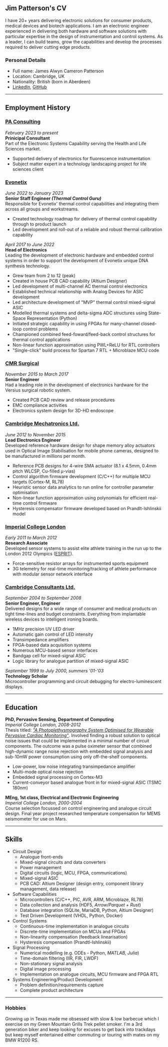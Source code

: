 ## Jim Patterson's CV

I have 20+ years delivering electronic solutions for consumer products, medical devices and biotech applications. I am an electronic engineer experienced in delivering both hardware and software solutions with particular expertise in the design of instrumentation and control systems. As a leader, I can build teams, grow the capabilities and develop the processes required to deliver cutting edge products.

### Personal Details

* Full name: James Alwyn Cameron Patterson
* Location: Cambridge, UK
* Nationality: British (born in Aberdeen)
* [LinkedIn][lnkdn], [GitHub](https://github.com/jimurai)

---

## Employment History

### [PA Consulting][pac]

*February 2023 to present*  
**Prinicipal Consultant**  
Part of the Electronic Systems Capability serving the Health and Life Sciences market.

* Supported delivery of electronics for fluorescence instrumentation
* Subject matter expert in a technology landscaping project for life sciences client

### [Evonetix][evo]

*June 2022 to January 2023*  
**Senior Staff Engineer *(Thermal Control Guru)***  
Responsible for Evonetix' thermal control capabilities and integrating them across all groups and workstreams.

* Created technology roadmap for delivery of thermal control capability through to product launch
* Led development and roll-out of a reliable and robust thermal calibration capability

*April 2017 to June 2022*  
**Head of Electronics**  
Leading the development of electronic hardware and embedded control systems in order to support the development of Evonetix unique DNA synthesis technology.

* Grew team from 2 to 12 (peak)
* Created in house PCB CAD capability (Altium Designer)
* Led development of multi-channel AC thermal control electronics
* Established technical relationship with Analog Devices for ASIC development
* Led architecture development of "MVP" thermal control mixed-signal ASIC
* Modelled thermal systems and delta-sigma ADC structures using State-Space Representation (Python)
* Initiated strategic capability in using FPGAs for many-channel closed-loop control problems
* Championed combined feed-foward/feed-back control structures for thermal control applications
* Non-linear function approximation using PWL+ReLU for RTL controllers
* "Single-click" build process for Spartan 7 RTL + Microblaze MCU code

### [CMR Surgical][cmr]

*November 2015 to March 2017*  
**Senior Engineer**  
Had a leading role in the development of electronics hardware for the Versius surgical robotic system.

* Created PCB CAD review and release procedures
* EMC compliance activities
* Electronics system design for 3D-HD endoscope

### [Cambridge Mechatronics Ltd.][cml]

*June 2012 to November 2015*  
**Lead Electronics Engineer**  
Developed reference hardware design for shape memory alloy actuators used in Optical Image Stabilisation for mobile phone cameras, designed to be manufactured in millions per month.

* Reference PCB designs for 4-wire SMA actuator (8.1 x 4.5mm, 0.4mm pitch WLCSP, Cu-filled μ-vias)
* Control algorithm firmware development (C/C++) for multiple MCU targets (Cortex-M, RL78)
* Heuristic sensor data analytics to run online for controller parameter optimisation
* Non-linear function approximation using polynomials for efficient real-time control firmware
* Hysteresis compensator firmware developed based on Prandlt-Ishlinskii model

### [Imperial College London][icl]

*Early 2011 to March 2012*  
**Research Associate**  
Developed sensor systems to assist elite athlete training in the run up to the London 2012 Olympics ([ESPRIT][esprit]).

* Force-sensitive resistor arrays for instrumented sports equipment
* 3G telemetry for real-time monitoring/tracking of athlete performance with modular sensor network interface

### [Cambridge Consultants Ltd.][ccl]

*September 2004 to September 2008*  
**Senior Engineer, Engineer**   
Delivered designs for a wide range of consumer and medical products on tight time-lines and budget constraints.  Everything from implantable wireless devices to intelligent ironing boards.

* 1MHz precision UV LED driver
* Automatic gain control of LED intensity
* Transimpedance amplifiers
* FPGA-based data acquisition systems
* Numerous MCU-based sensor interfaces
* Bandgap cell for mixed-signal ASIC
* Logic library for analogue partition of mixed-signal ASIC


*September 1999 to July 2000, summers '01-'03*  
**Technology Scholar**  
Microcontroller programming and circuit debugging for electro-luminescent displays.

---

## Education

**PhD, Pervasive Sensing, Department of Computing**  
*Imperial College London, 2008-2012*  
Thesis titled: [*"A Photoplethysmography System Optimised for Wearable Pervasive Cardiac Monitoring"*][thesis]. Involved finding a robust solution to optical noise issues that could be implemented in a minimal number of circuit components. The outcome was a pulse oximeter sensor that combined high-dynamic range noise rejection with embedded signal analysis and sub-10mW power consumption using only off-the-shelf components.

* Low-power, low noise integrating transimpedance amplifier
* Multi-mode optical noise rejection
* Embedded signal processing on Cortex-M3
* Current-conveyor based analogue front in for mixed-signal ASIC (TSMC 180nm)
 
**MEng, 1st class, Electrical and Electronic Engineering**  
*Imperial College London, 2000-2004*  
Course selection focussed on control engineering and analogue circuit design. Final year project researched temperature compensation for MEMS seismometer for use on Mars.

---

## Skills

* Circuit Design
  * Analogue front-ends
  * Mixed-signal circuits and data converters
  * Power management
  * Digital circuits (logic, MCU, FPGA, communications)
  * Mixed-signal ASIC
  * PCB CAD: Altium Designer (design entry, component library management, data release)
* Software Capabilities
  * Microcontrollers (C/C++, PIC, AVR, ARM, Microblaze, RL78)
  * Data collection and analysis (HDF5, *Arrow/Parquet + Rust*)
  * Database integration (SQLite, MariaDB, Python, Altium Designer)
  * Test Driven Development (VHDL, Python, Docker)
* Control Systems
  * Continuous-time implementation in analogue circuits
  * Discrete-time implementation on MCUs and FPGAs
  * Non-linearity compensation (feedback linearisation)
  * Hysteresis compensation (Prandtl-Ishlinskii)
* Signal Processing
  * Numerical modelling (e.g. ODEs - Python, *MATLAB, Julia*)
  * Time-domain filtering (IIR, FIR, LWDF)
  * Non-stationary signal analysis
  * Digital image processing
  * Implementation on analogue circuits, MCU firmware and FPGA RTL
* Systems Engineering/Product Development
  * Problem definition/requirements capture
  * Complete product architecture

---

### Hobbies

Growing up in Texas made me obsessed with slow & low barbecue which I exercise on my Green Mountain Grills Trek pellet smoker. I'm a 3rd generation biker and keep looking for excuses to get back into trackdays but keep myself entertained either commuting or touring with mates on my BMW R1200 RS.

[github]: http://github.com/jimurai "My github repositories"
[thesis]: http://bit.ly/10fROfH "My PhD Thesis"
[pac]: https://www.paconsulting.com/ "PA Consulting"
[evo]: https://www.evonetix.com/ "Evonetix"
[garage]: https://www.analog.com/en/about-adi/incubators/analog-garage.html "Analog Garage"
[adi]: https://www.analog.com/ "Analog Devices"
[cml]: http://cambridgemechatronics.com/ "Cambridge Mechatronics"
[cmr]: https://cmrsurgical.com/ "CMR Surgical"
[ccl]: http://www.cambridgeconsultants.com/ "Cambridge Consultants"
[icl]: https://www.imperial.ac.uk/ "Imperial College"
[bsn]: https://www.imperial.ac.uk/hamlyn-centre/research/sensing/body-sensor-networks/ "Hamlyn Centre"
[lnkdn]: https://www.linkedin.com/in/jim-ac-patterson/ "LinkedIn"
[esprit]: https://www.imperial.ac.uk/hamlyn-centre/research/sensing/esprit-elite-sport-performance-research-in-training/ "Elite Sport Performance Research in Training"
